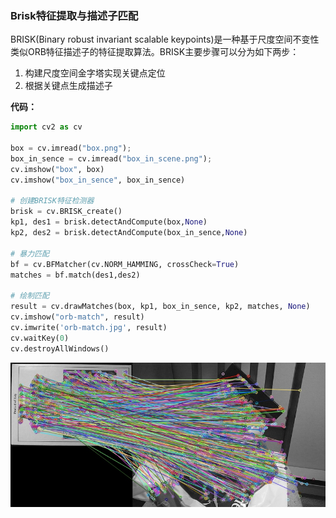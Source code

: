 ### Brisk特征提取与描述子匹配

BRISK(Binary robust invariant scalable keypoints)是一种基于尺度空间不变性类似ORB特征描述子的特征提取算法。BRISK主要步骤可以分为如下两步：
1.	构建尺度空间金字塔实现关键点定位
2.	根据关键点生成描述子

**代码：**

```python
import cv2 as cv

box = cv.imread("box.png");
box_in_sence = cv.imread("box_in_scene.png");
cv.imshow("box", box)
cv.imshow("box_in_sence", box_in_sence)

# 创建BRISK特征检测器
brisk = cv.BRISK_create()
kp1, des1 = brisk.detectAndCompute(box,None)
kp2, des2 = brisk.detectAndCompute(box_in_sence,None)

# 暴力匹配
bf = cv.BFMatcher(cv.NORM_HAMMING, crossCheck=True)
matches = bf.match(des1,des2)

# 绘制匹配
result = cv.drawMatches(box, kp1, box_in_sence, kp2, matches, None)
cv.imshow("orb-match", result)
cv.imwrite('orb-match.jpg', result)
cv.waitKey(0)
cv.destroyAllWindows()
```

![](orb-match.jpg)

